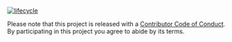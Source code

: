 [![lifecycle](https://img.shields.io/badge/lifecycle-experimental-orange.svg)](https://www.tidyverse.org/lifecycle/#experimental)

Please note that this project is released with a [Contributor Code of Conduct](CODE_OF_CONDUCT.md). By participating in this project you agree to abide by its terms.
